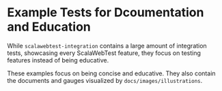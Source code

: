 # Example Tests for Dcoumentation and Education
While `scalawebtest-integration` contains a large amount of integration tests, showcasing every ScalaWebTest feature,
they focus on testing features instead of being educative.

These examples focus on being concise and educative. They also contain the documents and gauges visualized by `docs/images/illustrations`.